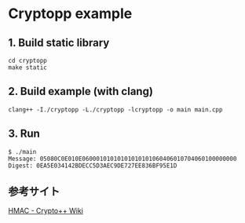 # Cryptopp example

## 1. Build static library
```
cd cryptopp
make static
```

## 2. Build example (with clang)
```
clang++ -I./cryptopp -L./cryptopp -lcryptopp -o main main.cpp
```

## 3. Run
```
$ ./main
Message: 05080C0E010E06000101010101010101060406010704060100000000
Digest: 0EA5E034142BDECC5D3AEC9DE727EE836BF95E1D
```

## 参考サイト
[HMAC - Crypto++ Wiki](https://www.cryptopp.com/wiki/HMAC)
